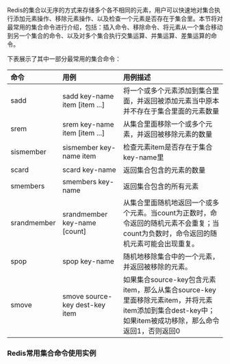 Redis的集合以无序的方式来存储多个各不相同的元素，用户可以快速地对集合执行添加元素操作、移除元素操作、以及检查一个元素是否存在于集合里。本节将对最常用的集合命令进行介绍，包括：插入命令、移除命令、将元素从一个集合移动到另一个集合的命令、以及对多个集合执行交集运算、并集运算、差集运算的命令。

下表展示了其中一部分最常用的集合命令：

| 命令 | 用例 | 用例描述 |
| :--- | :--- | :--- |
| sadd | sadd key-name item \[item ...\] | 将一个或多个元素添加到集合里面，并返回被添加元素当中原本并不存在于集合里面的元素数量 |
| srem | srem key-name item \[item ...\] | 从集合里面移除一个或多个元素，并返回被移除元素的数量 |
| sismember | sismember key-name item | 检查元素item是否存在于集合key-name里 |
| scard | scard key-name | 返回集合包含的元素的数量 |
| smembers | smembers key-name | 返回集合包含的所有元素 |
| srandmember | srandmember key-name \[count\] | 从集合里面随机地返回一个或多个元素。当count为正数时，命令返回的随机元素不会重复；当count为负数时，命令返回的随机元素可能会出现重复。 |
| spop | spop key-name | 随机地移除集合中的一个元素，并返回被移除的元素。 |
| smove | smove source-key dest-key item | 如果集合source-key包含元素item，那么从集合source-key里面移除元素item，并将元素item添加到集合dest-key中；如果item被成功移除，那么命令返回1，否则返回0 |

### Redis常用集合命令使用实例

```

```

